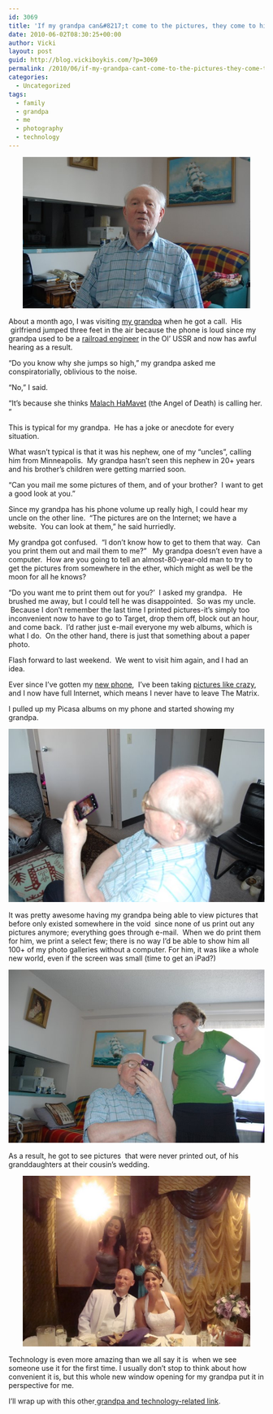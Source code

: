 ```yaml
---
id: 3069
title: 'If my grandpa can&#8217;t come to the pictures, they come to him'
date: 2010-06-02T08:30:25+00:00
author: Vicki
layout: post
guid: http://blog.vickiboykis.com/?p=3069
permalink: /2010/06/if-my-grandpa-cant-come-to-the-pictures-they-come-to-him/
categories:
  - Uncategorized
tags:
  - family
  - grandpa
  - me
  - photography
  - technology
---
```

<p style="text-align: center;">
  <a href="https://raw.githubusercontent.com/veekaybee/wlb/gh-pages/assets/images/2010/06/DSC_0112.jpg"><img class="aligncenter size-full wp-image-3070" title="DSC_0112" src="https://raw.githubusercontent.com/veekaybee/wlb/gh-pages/assets/images/2010/06/DSC_0112.jpg" alt="" width="448" height="298" /></a>
</p>

About a month ago, I was visiting [my grandpa](http://blog.vickiboykis.com/2010/03/02/visiting-my-grandpa-the-yiddish-speaking-atheist/) when he got a call.  His  girlfriend jumped three feet in the air because the phone is loud since my grandpa used to be a [railroad engineer](http://en.wikipedia.org/wiki/Railroad_engineer) in the Ol&#8217; USSR and now has awful hearing as a result.

&#8220;Do you know why she jumps so high,&#8221; my grandpa asked me conspiratorially, oblivious to the noise.

&#8220;No,&#8221; I said.

&#8220;It&#8217;s because she thinks [Malach HaMavet](http://en.wikipedia.org/wiki/Death_(personification)) (the Angel of Death) is calling her. &#8221;

This is typical for my grandpa.  He has a joke or anecdote for every situation.

What wasn&#8217;t typical is that it was his nephew, one of my &#8220;uncles&#8221;, calling him from Minneapolis.  My grandpa hasn&#8217;t seen this nephew in 20+ years and his brother&#8217;s children were getting married soon.

&#8220;Can you mail me some pictures of them, and of your brother?  I want to get a good look at you.&#8221;

Since my grandpa has his phone volume up really high, I could hear my uncle on the other line.  &#8220;The pictures are on the Internet; we have a website.  You can look at them,&#8221; he said hurriedly.

My grandpa got confused.  &#8220;I don&#8217;t know how to get to them that way.  Can you print them out and mail them to me?&#8221;   My grandpa doesn&#8217;t even have a computer.  How are you going to tell an almost-80-year-old man to try to get the pictures from somewhere in the ether, which might as well be the moon for all he knows?

&#8220;Do you want me to print them out for you?&#8217;  I asked my grandpa.   He brushed me away, but I could tell he was disappointed.  So was my uncle.  Because I don&#8217;t remember the last time I printed pictures-it&#8217;s simply too inconvenient now to have to go to Target, drop them off, block out an hour, and come back.  I&#8217;d rather just e-mail everyone my web albums, which is what I do.  On the other hand, there is just that something about a paper photo.

Flash forward to last weekend.  We went to visit him again, and I had an idea.

Ever since I&#8217;ve gotten my [new phone](http://blog.vickiboykis.com/2010/05/04/help-name-that-electronic-device/),  I&#8217;ve been taking [pictures like crazy](http://twitpic.com/photos/vboykis), and I now have full Internet, which means I never have to leave The Matrix.

I pulled up my Picasa albums on my phone and started showing my grandpa.

<p style="text-align: center;">
  <a href="https://raw.githubusercontent.com/veekaybee/wlb/gh-pages/assets/images/2010/06/DSC_0113.jpg"><img class="aligncenter size-full wp-image-3071" title="DSC_0113" src="https://raw.githubusercontent.com/veekaybee/wlb/gh-pages/assets/images/2010/06/DSC_0113.jpg" alt="" width="512" height="341" /></a>
</p>

<p style="text-align: left;">
  It was pretty awesome having my grandpa being able to view pictures that before only existed somewhere in the void  since none of us print out any pictures anymore; everything goes through e-mail.  When we do print them for him, we print a select few; there is no way I&#8217;d be able to show him all 100+ of my photo galleries without a computer. For him, it was like a whole new world, even if the screen was small (time to get an iPad?)
</p>

<p style="text-align: left;">
  <a href="https://raw.githubusercontent.com/veekaybee/wlb/gh-pages/assets/images/2010/06/DSC_0120.jpg"><img class="aligncenter size-full wp-image-3072" title="DSC_0120" src="https://raw.githubusercontent.com/veekaybee/wlb/gh-pages/assets/images/2010/06/DSC_0120.jpg" alt="" width="512" height="341" /></a>
</p>

<p style="text-align: left;">
  As a result, he got to see pictures  that were never printed out, of his granddaughters at their cousin&#8217;s wedding.
</p>

<p style="text-align: center;">
  <a href="https://raw.githubusercontent.com/veekaybee/wlb/gh-pages/assets/images/2010/06/DSC02162.jpg"><img class="aligncenter size-full wp-image-3074" title="DSC02162" src="https://raw.githubusercontent.com/veekaybee/wlb/gh-pages/assets/images/2010/06/DSC02162.jpg" alt="" width="448" height="336" /></a>
</p>

<p style="text-align: left;">
  Technology is even more amazing than we all say it is  when we see someone use it for the first time. I usually don&#8217;t stop to think about how convenient it is, but this whole new window opening for my grandpa put it in perspective for me.
</p>

<p style="text-align: left;">
  I&#8217;ll wrap up with this other<a href="http://www.reddit.com/r/AskReddit/comments/cagg3/reddit_show_me_pictures_of_yourself/"> grandpa and technology-related link</a>.
</p>